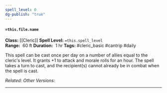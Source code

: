 ```yaml
---
spell_level: 0
dg-publish: "true"
---
```


#### `=this.file.name`

**Class:** [[Cleric]]
**Spell Level:** `=this.spell_level`  
**Range:**  60 ft
**Duration:**  1 hr
**Tags:** #cleric_basic #cantrip #daily

This spell can be cast once per day on a number of allies equal to the cleric's level. It grants +1 to attack and morale rolls for an hour. The spell takes a turn to cast, and the recipient(s) cannot already be in combat when the spell is cast.

*Related:* 
*Other Versions:*
___

